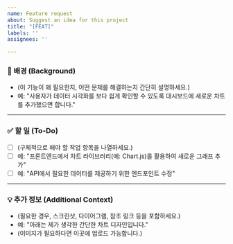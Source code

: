 ```yaml
---
name: Feature request
about: Suggest an idea for this project
title: "[FEAT]"
labels: ''
assignees: ''

---
```


### 📝 배경 (Background)
- (이 기능이 왜 필요한지, 어떤 문제를 해결하는지 간단히 설명하세요.)
- 예: "사용자가 데이터 시각화를 보다 쉽게 확인할 수 있도록 대시보드에 새로운 차트를 추가했으면 합니다."

---

### ✅ 할 일 (To-Do)
- [ ] (구체적으로 해야 할 작업 항목을 나열하세요.)
- [ ] 예: "프론트엔드에서 차트 라이브러리(예: Chart.js)를 활용하여 새로운 그래프 추가"
- [ ] 예: "API에서 필요한 데이터를 제공하기 위한 엔드포인트 수정"

---

### 💡 추가 정보 (Additional Context)
- (필요한 경우, 스크린샷, 다이어그램, 참조 링크 등을 포함하세요.)
- 예: "아래는 제가 생각한 간단한 차트 디자인입니다."
- (이미지가 필요하다면 이곳에 업로드 가능합니다.)

